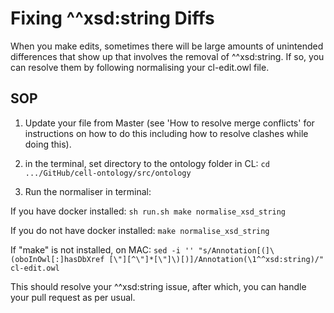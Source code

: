 # Fixing ^^xsd:string Diffs
When you make edits, sometimes there will be large amounts of unintended differences that show up that involves the removal of ^^xsd:string. If so, you can resolve them by following normalising your cl-edit.owl file.

## SOP

1. Update your file from Master (see 'How to resolve merge conflicts' for instructions on how to do this including how to resolve clashes while doing this).

2. in the terminal, set directory to the ontology folder in CL: ```cd .../GitHub/cell-ontology/src/ontology```

3. Run the normaliser in terminal:

  If you have docker installed: ```sh run.sh make normalise_xsd_string```

  If you do not have docker installed: ```make normalise_xsd_string```

  If "make" is not installed, on MAC: ``` sed -i '' "s/Annotation[(]\(oboInOwl[:]hasDbXref [\"][^\"]*[\"]\)[)]/Annotation(\1^^xsd:string)/" cl-edit.owl ```


This should resolve your ^^xsd:string issue, after which, you can handle your pull request as per usual.
